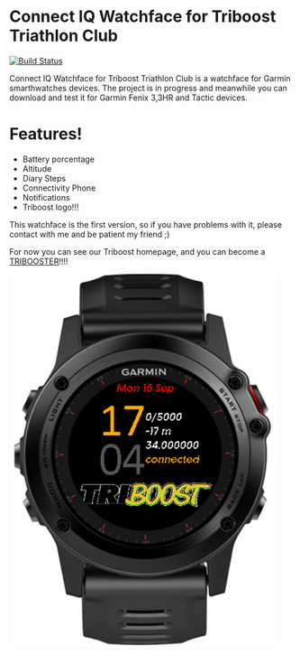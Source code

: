 # Connect IQ Watchface for Triboost Triathlon Club

[![Build Status](https://travis-ci.org/joemccann/dillinger.svg?branch=master)](https://travis-ci.org/joemccann/dillinger)

Connect IQ Watchface for Triboost Triathlon Club is a watchface for Garmin smarthwatches devices. The project is in progress and meanwhile you can download and test it for Garmin Fenix 3,3HR and Tactic devices.

# Features!

  - Battery porcentage
  - Altitude
  - Diary Steps
  - Connectivity Phone
  - Notifications
  - Triboost logo!!!

This watchface is the first version, so if you have problems with it, please contact with me and be patient my friend ;)

For now you can see our Triboost homepage, and you can become a [TRIBOOSTER](https://www.triboost.club/)!!!!

![Triboost Watchface](/images/triboost1.0.PNG)